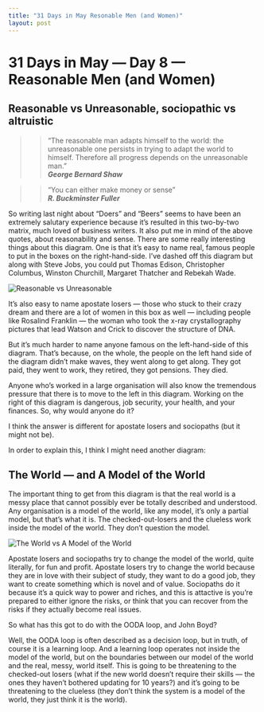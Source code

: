 ```yaml
---
title: "31 Days in May Resonable Men (and Women)"
layout: post
---
```


# 31 Days in May — Day 8 — Reasonable Men (and Women)

## Reasonable vs Unreasonable, sociopathic vs altruistic

>>“The reasonable man adapts himself to the world: the unreasonable one persists in trying to adapt the world to himself. Therefore all progress depends on the unreasonable man.”  
***George Bernard Shaw***

>> “You can either make money or sense”  
***R. Buckminster Fuller***

So writing last night about “Doers” and “Beers” seems to have been an extremely salutary experience because it’s resulted in this two-by-two matrix, much loved of business writers. It also put me in mind of the above quotes, about reasonability and sense. There are some really interesting things about this diagram. One is that it’s easy to name real, famous people to put in the boxes on the right-hand-side. I’ve dashed off this diagram but along with Steve Jobs, you could put Thomas Edison, Christopher Columbus, Winston Churchill, Margaret Thatcher and Rebekah Wade.

![Reasonable vs Unreasonable](/assets/ReasonableVsUnreasonable.png)

It’s also easy to name apostate losers — those who stuck to their crazy dream and there are a lot of women in this box as well — including people like Rosalind Franklin — the woman who took the x-ray crystallography pictures that lead Watson and Crick to discover the structure of DNA.

But it’s much harder to name anyone famous on the left-hand-side of this diagram. That’s because, on the whole, the people on the left hand side of the diagram didn’t make waves, they went along to get along. They got paid, they went to work, they retired, they got pensions. They died.

Anyone who’s worked in a large organisation will also know the tremendous pressure that there is to move to the left in this diagram. Working on the right of this diagram is dangerous, job security, your health, and your finances. So, why would anyone do it?

I think the answer is different for apostate losers and sociopaths (but it might not be).

In order to explain this, I think I might need another diagram:

## The World — and A Model of the World

The important thing to get from this diagram is that the real world is a messy place that cannot possibly ever be totally described and understood. Any organisation is a model of the world, like any model, it’s only a partial model, but that’s what it is. The checked-out-losers and the clueless work inside the model of the world. They don’t question the model.


![The World vs A Model of the World](/assets/WorldVsModelOfTheWorld.png)

Apostate losers and sociopaths try to change the model of the world, quite literally, for fun and profit. Apostate losers try to change the world because they are in love with their subject of study, they want to do a good job, they want to create something which is novel and of value.
Sociopaths do it because it’s a quick way to power and riches, and this is attactive is you’re prepared to either ignore the risks, or think that you can recover from the risks if they actually become real issues.

So what has this got to do with the OODA loop, and John Boyd?

Well, the OODA loop is often described as a decision loop, but in truth, of course it is a learning loop. And a learning loop operates not inside the model of the world, but on the boundaries between our model of the world and the real, messy, world itself. This is going to be threatening to the checked-out losers (what if the new world doesn’t require their skills — the ones they haven’t bothered updating for 10 years?) and it’s going to be threatening to the clueless (they don’t think the system is a model of the world, they just think it is the world).

